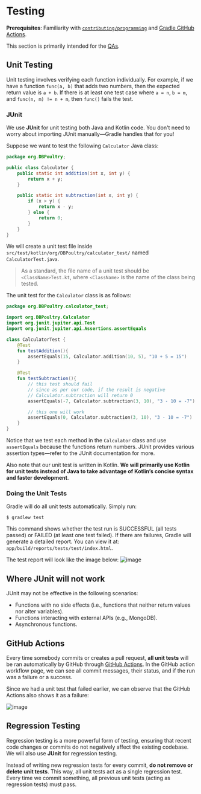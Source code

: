 # Testing

**Prerequisites**: Familiarity with [`contributing/programming`](https://github.com/CSSWENGS18Group9/DB-Poultry/blob/main/docs/contributing/programming.md) and [Gradle GitHub Actions](https://github.com/gradle/actions).

This section is primarily intended for the [QAs](https://github.com/orgs/CSSWENGS18Group9/teams/qa).

## Unit Testing

Unit testing involves verifying each function individually. For example, if we have a function `func(a, b)` that adds two numbers, then the expected return value is `a + b`. If there is at least one test case where `a = n`, `b = m`, and `func(n, m) != n + m`, then `func()` fails the test.

### JUnit

We use **JUnit** for unit testing both Java and Kotlin code. You don't need to worry about importing JUnit manually—Gradle handles that for you!

Suppose we want to test the following `Calculator` Java class:

```java
package org.DBPoultry;

public class Calculator {
    public static int addition(int x, int y) {
        return x + y;
    }

    public static int subtraction(int x, int y) {
        if (x > y) {
            return x - y;
        } else {
            return 0;
        }
    }
}
```


We will create a unit test file inside `src/test/kotlin/org/DBPoultry/calculator_test/` named `CalculatorTest.java`.

> As a standard, the file name of a unit test should be `<ClassName>Test.kt`, where `<ClassName>` is the name of the class being tested.

The unit test for the `Calculator` class is as follows:

```kotlin
package org.DBPoultry.calculator_test;

import org.DBPoultry.Calculator
import org.junit.jupiter.api.Test
import org.junit.jupiter.api.Assertions.assertEquals

class CalculatorTest {
    @Test
    fun testAddition(){
        assertEquals(15, Calculator.addition(10, 5), "10 + 5 = 15")
    }

    @Test
    fun testSubtraction(){
        // this test should fail
        // since as per our code, if the result is negative
        // Calculator.subtraction will return 0
        assertEquals(-7, Calculator.subtraction(3, 10), "3 - 10 = -7")

        // this one will work
        assertEquals(0, Calculator.subtraction(3, 10), "3 - 10 = -7")
    }
}
```

Notice that we test each method in the `Calculator` class and use `assertEquals` because the functions return numbers. JUnit provides various assertion types—refer to the JUnit documentation for more.

Also note that our unit test is written in Kotlin. **We will primarily use Kotlin for unit tests instead of Java to take advantage of Kotlin’s concise syntax and faster development**.

### Doing the Unit Tests

Gradle will do all unit tests automatically. Simply run:

```
$ gradlew test
```

This command shows whether the test run is SUCCESSFUL (all tests passed) or FAILED (at least one test failed). If there are failures, Gradle will generate a detailed report. You can view it at: `app/build/reports/tests/test/index.html`.

The test report will look like the image below:
![image](https://github.com/user-attachments/assets/0e852c54-0c9c-459b-82bb-cf3feaacf396)

## Where JUnit will not work

JUnit may not be effective in the following scenarios:
- Functions with no side effects (i.e., functions that neither return values nor alter variables).
- Functions interacting with external APIs (e.g., MongoDB).
- Asynchronous functions.

## GitHub Actions

Every time somebody commits or creates a pull request, **all unit tests** will be ran automatically by GitHub through [GitHub Actions](https://github.com/CSSWENGS18Group9/DB-Poultry/actions). In the GitHub action workflow page, we can see all commit messages, their status, and if the run was a failure or a success.

Since we had a unit test that failed earlier, we can observe that the GitHub Actions also shows it as a failure:

![image](https://github.com/user-attachments/assets/c0546c3b-660e-4ab7-9a18-79342e4480c2)

## Regression Testing

Regression testing is a more powerful form of testing, ensuring that recent code changes or commits do not negatively affect the existing codebase. We will also use **JUnit** for regression testing.

Instead of writing new regression tests for every commit, **do not remove or delete unit tests**. This way, all unit tests act as a single regression test. Every time we commit something, all previous unit tests (acting as regression tests) must pass.
